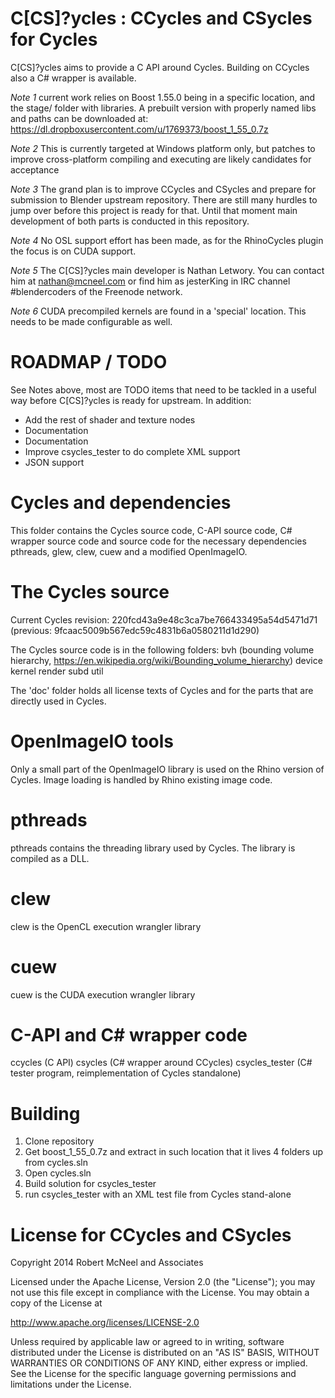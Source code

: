 C[CS]?ycles : CCycles and CSycles for Cycles
============================================

C[CS]?ycles aims to provide a C API around Cycles. Building on CCycles also a
C# wrapper is available.

*Note 1* current work relies on Boost 1.55.0 being in a specific location, and the
stage/ folder with libraries. A prebuilt version with properly named libs and
paths can be downloaded at: https://dl.dropboxusercontent.com/u/1769373/boost_1_55_0.7z

*Note 2* This is currently targeted at Windows platform only, but patches to
improve cross-platform compiling and executing are likely candidates for
acceptance

*Note 3* The grand plan is to improve CCycles and CSycles and prepare for
submission to Blender upstream repository. There are still many hurdles to jump
over before this project is ready for that. Until that moment main development
of both parts is conducted in this repository.

*Note 4* No OSL support effort has been made, as for the RhinoCycles plugin the focus is on CUDA support.

*Note 5* The C[CS]?ycles main developer is Nathan Letwory. You can contact him at nathan@mcneel.com or find him as jesterKing in IRC channel #blendercoders of the Freenode network.

*Note 6* CUDA precompiled kernels are found in a 'special' location. This needs to be made configurable as well.

ROADMAP / TODO
==============

See Notes above, most are TODO items that need to be tackled in a useful way before C[CS]?ycles is ready for upstream. In addition:

* Add the rest of shader and texture nodes
* Documentation
* Documentation
* Improve csycles_tester to do complete XML support
* JSON support

Cycles and dependencies
=======================

This folder contains the Cycles source code, C-API source code, C# wrapper
source code and source code for the necessary dependencies pthreads, glew,
clew, cuew and a modified OpenImageIO.

The Cycles source
=================

Current Cycles revision: 220fcd43a9e48c3ca7be766433495a54d5471d71 (previous: 9fcaac5009b567edc59c4831b6a0580211d1d290)

The Cycles source code is in the following folders:
  bvh (bounding volume hierarchy, https://en.wikipedia.org/wiki/Bounding_volume_hierarchy)
  device
  kernel
  render
  subd
  util

The 'doc' folder holds all license texts of Cycles and for the parts that are
directly used in Cycles.

OpenImageIO tools
=================

Only a small part of the OpenImageIO library is used on the Rhino version
of Cycles. Image loading is handled by Rhino existing image code.

pthreads
========

pthreads contains the threading library used by Cycles. The library is
compiled as a DLL.

clew
====

clew is the OpenCL execution wrangler library

cuew
====

cuew is the CUDA execution wrangler library

C-API and C# wrapper code
=========================

ccycles (C API)
csycles (C# wrapper around CCycles)
csycles_tester (C# tester program, reimplementation of Cycles
                standalone)

Building
========

1. Clone repository
2. Get boost_1_55_0.7z and extract in such location that it lives 4 folders up from cycles.sln
3. Open cycles.sln
4. Build solution for csycles_tester
5. run csycles_tester with an XML test file from Cycles stand-alone

License for CCycles and CSycles
===============================

Copyright 2014 Robert McNeel and Associates

Licensed under the Apache License, Version 2.0 (the "License");
you may not use this file except in compliance with the License.
You may obtain a copy of the License at

http://www.apache.org/licenses/LICENSE-2.0

Unless required by applicable law or agreed to in writing, software
distributed under the License is distributed on an "AS IS" BASIS,
WITHOUT WARRANTIES OR CONDITIONS OF ANY KIND, either express or implied.
See the License for the specific language governing permissions and
limitations under the License.
